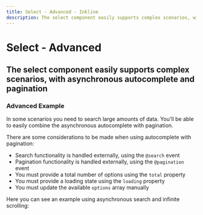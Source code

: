 ```yaml
---
title: Select - Advanced - Inkline
description: The select component easily supports complex scenarios, with asynchronous autocomplete and pagination. 
---
```


# Select - Advanced 
## The select component easily supports complex scenarios, with asynchronous autocomplete and pagination

### Advanced Example
In some scenarios you need to search large amounts of data. You'll be able to easily combine the asynchronous autocomplete with pagination. 

 There are some considerations to be made when using autocomplete with pagination:
- Search functionality is handled externally, using the `@search` event
- Pagination functionality is handled externally, using the `@pagination` event
- You must provide a total number of options using the `total` property
- You must provide a loading state using the `loading` property
- You must update the available `options` array manually

Here you can see an example using asynchronous search and infinite scrolling:

<example :component="ISelectAdvancedExample" :html="ISelectAdvancedExampleHTML" :js="ISelectAdvancedExampleJS"></example>






